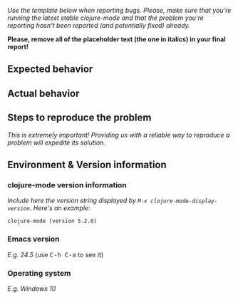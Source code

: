 *Use the template below when reporting bugs. Please, make sure that
you're running the latest stable clojure-mode and that the problem you're reporting
hasn't been reported (and potentially fixed) already.*

**Please, remove all of the placeholder text (the one in italics) in your final report!**

## Expected behavior

## Actual behavior

## Steps to reproduce the problem

*This is extremely important! Providing us with a reliable way to reproduce
a problem will expedite its solution.*

## Environment & Version information

### clojure-mode version information

*Include here the version string displayed by `M-x
clojure-mode-display-version`. Here's an example:*

```
clojure-mode (version 5.2.0)
```

### Emacs version

*E.g. 24.5* (use <kbd>C-h C-a</kbd> to see it)

### Operating system

*E.g. Windows 10*
